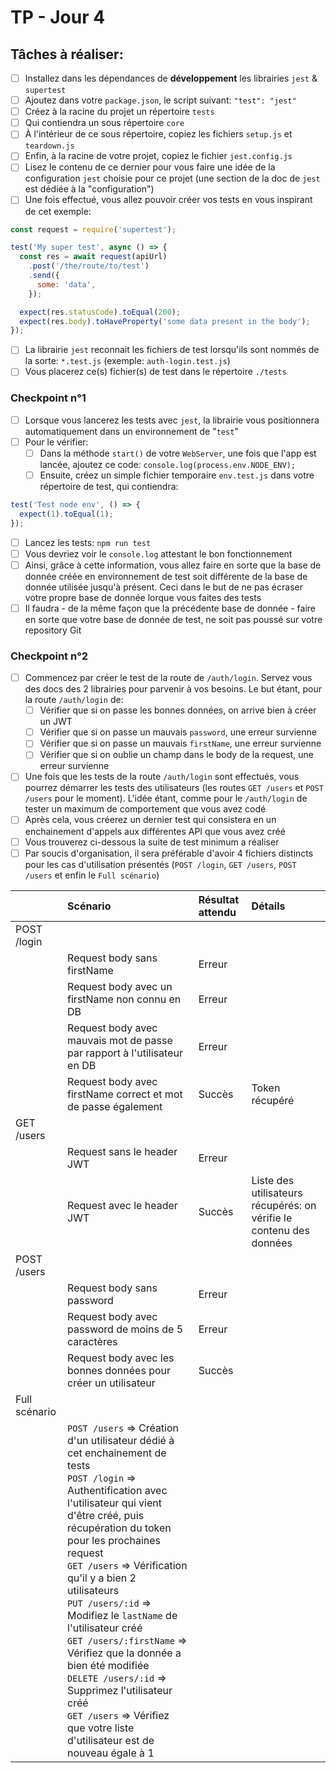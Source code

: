 # TP - Jour 4

## Tâches à réaliser:

- [ ] Installez dans les dépendances de **développement** les librairies `jest` & `supertest`
- [ ] Ajoutez dans votre `package.json`, le script suivant: `"test": "jest"`
- [ ] Créez à la racine du projet un répertoire `tests`
- [ ] Qui contiendra un sous répertoire `core`
- [ ] À l'intérieur de ce sous répertoire, copiez les fichiers `setup.js` et `teardown.js`
- [ ] Enfin, à la racine de votre projet, copiez le fichier `jest.config.js`
- [ ] Lisez le contenu de ce dernier pour vous faire une idée de la configuration `jest` choisie pour ce projet (une section de la doc de `jest` est dédiée à la "configuration")
- [ ] Une fois effectué, vous allez pouvoir créer vos tests en vous inspirant de cet exemple:

```javascript
const request = require('supertest');

test('My super test', async () => {
  const res = await request(apiUrl)
    .post('/the/route/to/test')
    .send({
      some: 'data',
    });

  expect(res.statusCode).toEqual(200);
  expect(res.body).toHaveProperty('some data present in the body');
});
```

- [ ] La librairie `jest` reconnait les fichiers de test lorsqu'ils sont nommés de la sorte: `*.test.js` (exemple: `auth-login.test.js`)
- [ ] Vous placerez ce(s) fichier(s) de test dans le répertoire `./tests`

### Checkpoint n°1

- [ ] Lorsque vous lancerez les tests avec `jest`, la librairie vous positionnera automatiquement dans un environnement de "`test`"
- [ ] Pour le vérifier:
  - [ ] Dans la méthode `start()` de votre `WebServer`, une fois que l'app est lancée, ajoutez ce code: `console.log(process.env.NODE_ENV);`
  - [ ] Ensuite, créez un simple fichier temporaire `env.test.js` dans votre répertoire de test, qui contiendra:

```javascript
test('Test node env', () => {
  expect(1).toEqual(1);
});
```
  - [ ] Lancez les tests: `npm run test`
  - [ ] Vous devriez voir le `console.log` attestant le bon fonctionnement
- [ ] Ainsi, grâce à cette information, vous allez faire en sorte que la base de donnée créée en environnement de test soit différente de la base de donnée utilisée jusqu'à présent. Ceci dans le but de ne pas écraser votre propre base de donnée lorque vous faites des tests
- [ ] Il faudra - de la même façon que la précédente base de donnée - faire en sorte que votre base de donnée de test, ne soit pas poussé sur votre repository Git

### Checkpoint n°2

- [ ] Commencez par créer le test de la route de `/auth/login`. Servez vous des docs des 2 librairies pour parvenir à vos besoins. Le but étant, pour la route `/auth/login` de:
  - [ ] Vérifier que si on passe les bonnes données, on arrive bien à créer un JWT
  - [ ] Vérifier que si on passe un mauvais `password`, une erreur survienne
  - [ ] Vérifier que si on passe un mauvais `firstName`, une erreur survienne
  - [ ] Vérifier que si on oublie un champ dans le body de la request, une erreur survienne
- [ ] Une fois que les tests de la route `/auth/login` sont effectués, vous pourrez démarrer les tests des utilisateurs (les routes `GET /users` et `POST /users` pour le moment). L'idée étant, comme pour le `/auth/login` de tester un maximum de comportement que vous avez codé
- [ ] Après cela, vous créerez un dernier test qui consistera en un enchainement d'appels aux différentes API que vous avez créé
- [ ] Vous trouverez ci-dessous la suite de test minimum a réaliser
- [ ] Par soucis d'organisation, il sera préférable d'avoir 4 fichiers distincts pour les cas d'utilisation présentés (`POST /login`, `GET /users`, `POST /users` et enfin le `Full scénario`)

|               | Scénario                                                                                                                                                                                                                                                                                                                                                                                                                                                                                                                                                                                   | Résultat attendu | Détails                                                             |
|:--------------|:-------------------------------------------------------------------------------------------------------------------------------------------------------------------------------------------------------------------------------------------------------------------------------------------------------------------------------------------------------------------------------------------------------------------------------------------------------------------------------------------------------------------------------------------------------------------------------------------|:-----------------|:--------------------------------------------------------------------|
| POST /login   |                                                                                                                                                                                                                                                                                                                                                                                                                                                                                                                                                                                            |                  |                                                                     |
|               | Request body sans firstName                                                                                                                                                                                                                                                                                                                                                                                                                                                                                                                                                                | Erreur           |                                                                     |
|               | Request body avec un firstName non connu en DB                                                                                                                                                                                                                                                                                                                                                                                                                                                                                                                                             | Erreur           |                                                                     |
|               | Request body avec mauvais mot de passe par rapport à l'utilisateur en DB                                                                                                                                                                                                                                                                                                                                                                                                                                                                                                                   | Erreur           |                                                                     |
|               | Request body avec firstName correct et mot de passe également                                                                                                                                                                                                                                                                                                                                                                                                                                                                                                                              | Succès           | Token récupéré                                                      |
| GET /users    |                                                                                                                                                                                                                                                                                                                                                                                                                                                                                                                                                                                            |                  |                                                                     |
|               | Request sans le header JWT                                                                                                                                                                                                                                                                                                                                                                                                                                                                                                                                                                 | Erreur           |                                                                     |
|               | Request avec le header JWT                                                                                                                                                                                                                                                                                                                                                                                                                                                                                                                                                                 | Succès           | Liste des utilisateurs récupérés: on vérifie le contenu des données |
| POST /users   |                                                                                                                                                                                                                                                                                                                                                                                                                                                                                                                                                                                            |                  |                                                                     |
|               | Request body sans password                                                                                                                                                                                                                                                                                                                                                                                                                                                                                                                                                                 | Erreur           |                                                                     |
|               | Request body avec password de moins de 5 caractères                                                                                                                                                                                                                                                                                                                                                                                                                                                                                                                                        | Erreur           |                                                                     |
|               | Request body avec les bonnes données pour créer un utilisateur                                                                                                                                                                                                                                                                                                                                                                                                                                                                                                                             | Succès           |                                                                     |
| Full scénario |                                                                                                                                                                                                                                                                                                                                                                                                                                                                                                                                                                                            |                  |                                                                     |
|               | `POST /users` => Création d'un utilisateur dédié à cet enchainement de tests<br /> `POST /login` => Authentification avec l'utilisateur qui vient d'être créé, puis récupération du token pour les prochaines request<br /> `GET /users` => Vérification qu'il y a bien 2 utilisateurs<br /> `PUT /users/:id` => Modifiez le `lastName` de l'utilisateur créé<br /> `GET /users/:firstName` => Vérifiez que la donnée a bien été modifiée<br /> `DELETE /users/:id` => Supprimez l'utilisateur créé <br /> `GET /users` => Vérifiez que votre liste d'utilisateur est de nouveau égale à 1 |                  |                                                                     |